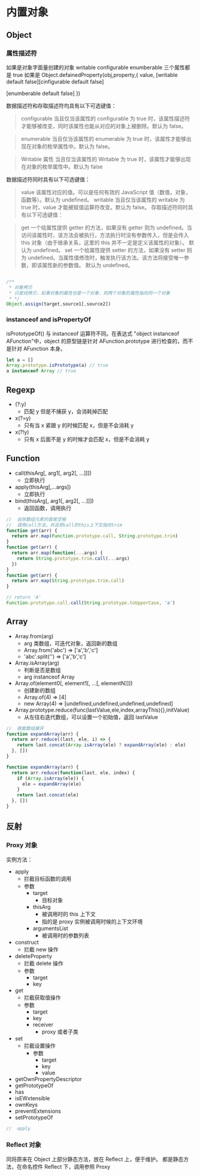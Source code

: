 # 内置对象

## Object

### 属性描述符

如果是对象字面量创建的对象 writable configurable enumberable 三个属性都是 true
如果是 Object.defainedProperty(obj,property,{
value,
[writable default false][cinfigurable default false]

[enumberable default false]
})

数据描述符和存取描述符均具有以下可选键值：

> configurable
> 当且仅当该属性的 configurable 为 true 时，该属性描述符才能够被改变，同时该属性也能从对应的对象上被删除。默认为 false。

> enumerable
> 当且仅当该属性的 enumerable 为 true 时，该属性才能够出现在对象的枚举属性中。默认为 false。

> Writable 属性
> 当且仅当该属性的 Writable 为 true 时，该属性才能够出现在对象的枚举属性中。默认为 false

数据描述符同时具有以下可选键值：

> value
> 该属性对应的值。可以是任何有效的 JavaScript 值（数值，对象，函数等）。默认为 undefined。
> writable
> 当且仅当该属性的 writable 为 true 时，value 才能被赋值运算符改变。默认为 false。
> 存取描述符同时具有以下可选键值：

> get
> 一个给属性提供 getter 的方法，如果没有 getter 则为 undefined。当访问该属性时，该方法会被执行，方法执行时没有参数传入，但是会传入 this 对象（由于继承关系，这里的 this 并不一定是定义该属性的对象）。
> 默认为 undefined。
> set
> 一个给属性提供 setter 的方法，如果没有 setter 则为 undefined。当属性值修改时，触发执行该方法。该方法将接受唯一参数，即该属性新的参数值。
> 默认为 undefined。

```javascript {.line-number}

/**
 * 对象拷贝
 * 只是线拷贝，如果对象的属性也是一个对象，则两个对象的属性指向同一个对象
 * */
Object.assign(target,source1[,source2])
```

### instanceof and isPropertyOf

isPrototypeOf() 与 instanceof 运算符不同。在表达式 "object instanceof AFunction"中，object 的原型链是针对 AFunction.prototype 进行检查的，而不是针对 AFunction 本身。

```javascript
let a = []
Array.prototype.isPrototype(a) // true
a instanceof Array // true
```

## Regexp

- (?:y)
  - 匹配 y 但是不捕获 y，会消耗掉匹配
- x(?=y)
  - 只有当 x 紧跟 y 的时候匹配 x，但是不会消耗 y
- x(?!y)
  - 只有 x 后面不是 y 的时候才会匹配 x，但是不会消耗 y

## Function

- call(thisArg[, arg1[, arg2[, ...]]])
  - 立即执行
- apply(thisArg[,...args])
  - 立即执行
- bind(thisArg[, arg1[, arg2[, ...]]])
  - 返回函数，调用执行

```javascript
//  去除数组元素的首尾空格
//  调用call方法，并且把call的this上下文指向trim
function get(arr) {
  return arr.map(Function.prototype.call, String.prototype.trim)
}
function get(arr) {
  return arr.map(function(...args) {
    return String.prototype.trim.call(...args)
  })
}
function get(arr) {
  return arr.map(String.prototype.trim.call)
}

// return 'A'
Function.prototype.call.call(String.prototype.toUpperCase, 'a')
```

## Array

- Array.from(arg)
  - arg 类数组，可迭代对象，返回新的数组
  - Array.from('abc') => ['a','b','c']
  - 'abc'.split('') => ['a','b','c']
- Array.isArray(arg)
  - 判断是否是数组
  - arg instanceof Array
- Array.of(element0[, element1[, ...[, elementN]]])
  - 创建新的数组
  - Array.of(4) => [4]
  - new Array(4) => [undefined,undefined,undefined,undefined]
- Array.prototype.reduce(func(lastValue,ele,index,arrayThis){},initValue)
  - 从左往右迭代数组，可以设置一个初始值，返回 lastValue

```javascript
//  嵌套数组展开
function expandArray(arr) {
  return arr.reduce((last, ele, i) => {
    return last.concat(Array.isArray(ele) ? expandArray(ele) : ele)
  }, [])
}

function expandArray(arr) {
  return arr.reduce(function(last, ele, index) {
    if (Array.isArray(ele)) {
      ele = expandArray(ele)
    }
    return last.concat(ele)
  }, [])
}
```

## 反射

### Proxy 对象

实例方法：

- apply
  - 拦截目标函数的调用
  - 参数
    - target
      - 目标对象
    - thisArg
      - 被调用时的 this 上下文
      - 指的是 proxy 实例被调用时候的上下文环境
    - argumentsList
      - 被调用时的参数列表
- construct
  - 拦截 new 操作
- deleteProperty
  - 拦截 delete 操作
  - 参数
    - target
    - key
- get
  - 拦截获取值操作
  - 参数
    - target
    - key
    - receiver
      - proxy 或者子类
- set
  - 拦截设置操作
    - 参数
      - target
      - key
      - value
- getOwnPropertyDescriptor
- getPrototypeOf
- has
- isEWxtensible
- ownKeys
- preventExtensions
- setPrototypeOf

```javascript
//  apply
```

### Reflect 对象

同将原来在 Object 上部分静态方法，放在 Reflect 上，便于维护。
都是静态方法，在命名控件 Reflect 下，调用参照 Proxy
